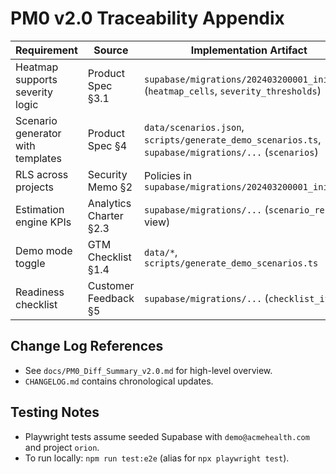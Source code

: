 # PM0 v2.0 Traceability Appendix

| Requirement | Source | Implementation Artifact | Test Coverage |
|-------------|--------|-------------------------|---------------|
| Heatmap supports severity logic | Product Spec §3.1 | `supabase/migrations/202403200001_init.sql` (`heatmap_cells`, `severity_thresholds`) | `tests/heatmap.smoke.spec.ts` |
| Scenario generator with templates | Product Spec §4 | `data/scenarios.json`, `scripts/generate_demo_scenarios.ts`, `supabase/migrations/...` (`scenarios`) | `tests/scenario.smoke.spec.ts` |
| RLS across projects | Security Memo §2 | Policies in `supabase/migrations/202403200001_init.sql` | `tests/auth.smoke.spec.ts` |
| Estimation engine KPIs | Analytics Charter §2.3 | `supabase/migrations/...` (`scenario_results` view) | `tests/scenario.smoke.spec.ts` |
| Demo mode toggle | GTM Checklist §1.4 | `data/*`, `scripts/generate_demo_scenarios.ts` | `tests/demo-mode.spec.ts` |
| Readiness checklist | Customer Feedback §5 | `supabase/migrations/...` (`checklist_items`) | `tests/checklist.smoke.spec.ts` |

## Change Log References
- See `docs/PM0_Diff_Summary_v2.0.md` for high-level overview.
- `CHANGELOG.md` contains chronological updates.

## Testing Notes
- Playwright tests assume seeded Supabase with `demo@acmehealth.com` and project `orion`.
- To run locally: `npm run test:e2e` (alias for `npx playwright test`).
